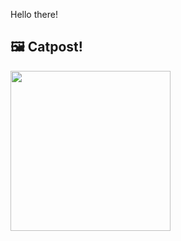 Hello there!



## 🖼️ Catpost!

<sub>
    <img src="https://cdn2.thecatapi.com/images/jtolOjd1l.jpg" height="256">
</sub>

